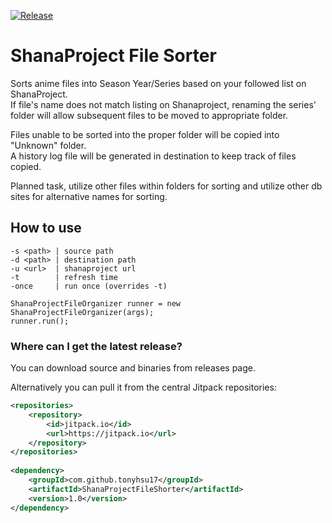 [![Release](https://jitpack.io/v/tonyhsu17/ShanaProjectFileSorter.svg)](https://jitpack.io/#tonyhsu17/ShanaProjectFileSorter)
# ShanaProject File Sorter
Sorts anime files into Season Year/Series based on your followed list on ShanaProject.  
If file's name does not match listing on Shanaproject, renaming the series' folder will allow subsequent files to be moved to appropriate folder. 

Files unable to be sorted into the proper folder will be copied into "Unknown" folder.  
A history log file will be generated in destination to keep track of files copied.  

Planned task, utilize other files within folders for sorting and utilize other db sites for alternative names for sorting.

## How to use
```
-s <path> | source path
-d <path> | destination path
-u <url>  | shanaproject url
-t        | refresh time
-once     | run once (overrides -t)
```
```
ShanaProjectFileOrganizer runner = new ShanaProjectFileOrganizer(args);
runner.run();
```

### Where can I get the latest release?
You can download source and binaries from releases page.

Alternatively you can pull it from the central Jitpack repositories:
```xml
<repositories>
    <repository>
        <id>jitpack.io</id>
        <url>https://jitpack.io</url>
    </repository>
</repositories>
 
<dependency>
    <groupId>com.github.tonyhsu17</groupId>
    <artifactId>ShanaProjectFileShorter</artifactId>
    <version>1.0</version>
</dependency>
```
